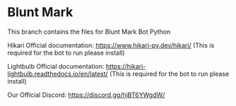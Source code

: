 # Blunt Mark
This branch contains the files for Blunt Mark Bot Python

Hikari Official documentation: https://www.hikari-py.dev/hikari/
(This is required for the bot to run please install)

Lightbulb Official documentation: https://hikari-lightbulb.readthedocs.io/en/latest/
(This is required for the bot to run please install)

Our Official Discord: https://discord.gg/hjBT6YWgdW/
